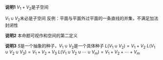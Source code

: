**说明1**
$V_1+V_2$是子空间

$V_1\cup V_2$未必是子空间
反例：平面与平面外过平面的一条直线的并集，不满足加法封闭性

**说明2**
本命题可视作和空间的第二定义

**说明3**
$S$是一个抽象的种子，$V_1\cup V_2$是一个具体种子
$L(V_1\cup V_2)=V_1+V_2$
$L(V_1\cup V_2\cup V_3)=V_1+V_2+V_3$
$L(V_1\cup V_2\cup\cdots\cup V_m)
=V_1+V_2+\cdots+V_m$